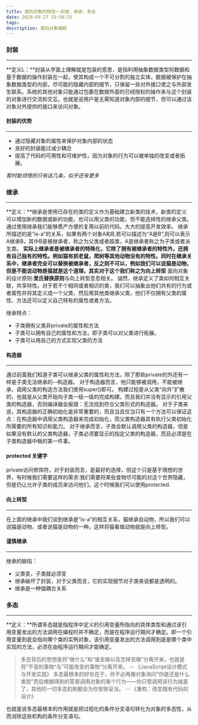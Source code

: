 ```yaml
---
title: 面向对象的特性——封装、继承、多态
date: 2020-03-27 15:58:25
tags:
description: 面向对象编程
---
```


### 封装

---

**定义L：**封装从字面上理解就是包装的意思，是指利用抽象数据类型将数据和基于数据的操作封装在一起，使其构成一个不可分割的独立实体，数据被保护在抽象数据类型的内部，尽可能的隐藏内部的细节，只保留一些对外接口使之与外部发生联系。系统的其他对象只能通过包裹在数据外面的已经授权的操作来与这个封装的对象进行交流和交互。也就是说用户是无需知道对象内部的细节，但可以通过该对象对外提供的接口来访问对象。

#### 封装的优势

---

- 通过隐藏对象的属性来保护对象内部的状态
- 良好的封装能过减少耦合
- 提高了代码的可用性和可维护性，因为对象的行为可以被单独的改变或者拓展。

*暂时能领悟的只有这几条，似乎还有更多*

### 继承

---

**定义：**继承是使用已存在的类的定义作为基础建立新类的技术，新类的定义可以增加新的数据或新的功能，也可以用父类的功能，但不能选择性的继承父类。通过使用继承我们能够费产方便的复用以前的代码，大大的提高开发效率。
继承所描述的是“is-a”的关系，如果有两个对象A和B,若可以描述为“A是B”,则可以表示A继承B，其中B是被继承者，称之为父类或者超类，A是继承者称之为子类或者派生类。
**实际上继承者是被继承者的特殊化，它除了拥有被继承者的特性外，还拥有自己独有的特性。**例如猫有抓老鼠，爬树等其他动物没有的特性。同时在继承关系中，继承者完全可以替换被继承者，反之则不可以，例如我们可以说猫是动物，但是不能说动物是猫就是这个道理，其实对于这个我们称之为**向上转型**
面向对象的设计原则:**里氏替换原则**与向上转型息息相关。
诚然，继承定义了类如何相互关联，共享特性。对于若干个相同或者相识的类，我们可以抽象出他们共有的行为或者属性并将其定义成一个父类，然后用其他类继承父类，他们不仅拥有父类的属性、方法还可以定义自己特有的属性或者方法。

继承特点：
- 子类拥有父类非private的属性和方法
- 子类可以拥有自己的属性和方法，即子类可以对父类进行拓展。
- 子类可以用自己的方式实现父类的方法

#### 构造器
---

通过前面我们知道子类可以继承父类的属性和方法，除了那些private的外还有一样是子类无法继承的--构造器。
对于构造器而言，他只能够被调用，不能被继承，调用父类的构造方法我们使用super()即可。
构建过程是从父类“向外”扩散的，也就是从父类开始向子类一级一级的完成构建。而且我们并没有显示的引用父类的构造器，否则编译器会报错：无法找到符合父类形式的构造器。
对于子类来说，其构造器的正确初始化是非常重要的，而且当且仅当只有一个方法可以保证这点：在构造器中调用父类构造器来完成初始化，而父类构造器具有执行父类初始化所需要的所有知识和能力。
对于继承而言，子类会默认调用父类的构造器，但是如果没有默认的父类构造器，子类必须要显示的指定父类的构造器，而且必须是在子类构造器中做的第一件事。

#### protected 关键字

private访问修饰符，对于封装而言，是最好的选择，但这个只是基于理想的世界，有时候我们需要这样的需求:我们需要将某些食物尽可能的对这个世界隐藏，但是仍让允许子类的成员来访问他们。这个时候我们可以使用protected.

#### 向上转型
---

在上面的继承中我们谈到继承是“is-a”的相互关系，猫继承自动物，所以我们可以说猫是动物，或者说猫是动物的一种。这样将猫看做动物就是向上转型。

#### 谨慎继承

---

继承的缺陷：
- 父类变，子类就必须变
- 继承破坏了封装，对于父类而言，它的实现细节对子类来说都是透明的。
- 继承是一种强耦合关系


### 多态

---

**定义：**所谓多态就是指程序中定义的引用变量所指向的具体类型和通过该引用变量发出的方法调用在编程时并不确定，而是在程序运行期间才确定。即一个引用变量到底会指向哪个类的实例对象，该引用变量发出的方法调用到底是哪个类中实现的方法，必须在由程序运行期间才能确定。

> 多态背后的思想是将“做什么”和“谁去做以及怎样去做”分离开来，也就是将“不变的事物“与”可能改变的事物“分离开来。 -- 《JavaScript设计模式与开发实践》
> 多态最根本的好处在于，你不必再像对象询问“你是还是什么类型”而后根据得到的答案调用对象的某个行为——你只管调用该行为就是了，其他的一切多态机制都会为你安排妥当。 -- 《重构：改变既有代码的设计》

也就是说多态最根本的作用就是把过程化的条件分支语句转化为对象的多态性，从而消除这些机构的条件分支语句。